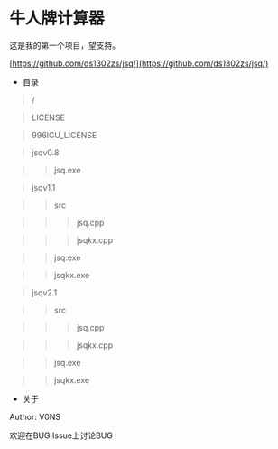 # 牛人牌计算器

这是我的第一个项目，望支持。

[https://github.com/ds1302zs/jsq/](https://github.com/ds1302zs/jsq/)

+ 目录

> /

> LICENSE

> 996ICU_LICENSE

> jsqv0.8

> > jsq.exe

> jsqv1.1

> > src

> > > jsq.cpp

> > > jsqkx.cpp

> > jsq.exe

> > jsqkx.exe

> jsqv2.1

> > src

> > > jsq.cpp

> > > jsqkx.cpp

> > jsq.exe

> > jsqkx.exe


+ 关于

Author: V0NS

欢迎在BUG Issue上讨论BUG
